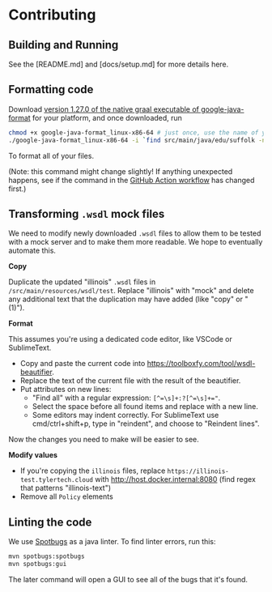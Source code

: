 # Contributing

## Building and Running

See the [README.md] and [docs/setup.md] for more details here.

## Formatting code

Download [version 1.27.0 of the native graal executable of google-java-format](https://github.com/google/google-java-format/releases/tag/v1.27.0) for your platform, and once downloaded, run

```bash
chmod +x google-java-format_linux-x86-64 # just once, use the name of your platform
./google-java-format_linux-x86-64 -i `find src/main/java/edu/suffolk -name *.java ! -name CodeTableConstants.java ! -name FilingCode.java`
```

To format all of your files.

(Note: this command might change slightly! If anything unexpected happens, see if the command in the [GitHub Action workflow](.github/workflows/formatting.yml) has changed first.)

## Transforming `.wsdl` mock files

We need to modify newly downloaded `.wsdl` files to allow them to be tested with a mock server and to make them more readable. We hope to eventually automate this.

**Copy**

Duplicate the updated "illinois" `.wsdl` files in `/src/main/resources/wsdl/test`. Replace "illinois" with "mock" and delete any additional text that the duplication may have added (like "copy" or "(1)").

**Format**

<!-- Discuss: what do we want the indentation to be for attributes? 1 indent or extra indentation? -->

This assumes you're using a dedicated code editor, like VSCode or SublimeText.

* Copy and paste the current code into https://toolboxfy.com/tool/wsdl-beautifier.
* Replace the text of the current file with the result of the beautifier.
* Put attributes on new lines:
   * "Find all" with a regular expression: `[^=\s]+:?[^=\s]+="`.
   * Select the space before all found items and replace with a new line.
   * Some editors may indent correctly. For SublimeText use cmd/ctrl+shift+p, type in "reindent", and choose to "Reindent lines".

Now the changes you need to make will be easier to see.

**Modify values**

* If you're copying the `illinois` files, replace `https://illinois-test.tylertech.cloud` with http://host.docker.internal:8080 (find regex that patterns "illinois-text")
* Remove all `Policy` elements

## Linting the code

We use [Spotbugs](https://spotbugs.readthedocs.io/en/latest/introduction.html#) as a java linter. To find linter errors, run this:

```bash
mvn spotbugs:spotbugs
mvn spotbugs:gui
```

The later command will open a GUI to see all of the bugs that it's found.
